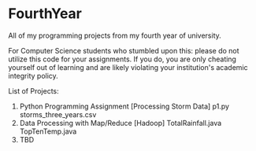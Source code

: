 # FourthYear

All of my programming projects from my fourth year of university.

For Computer Science students who stumbled upon this: please do not utilize this code for your assignments. If you do, you are only cheating yourself out of learning and are likely violating your institution's academic integrity policy.

List of Projects:
1. Python Programming Assignment [Processing Storm Data]
   p1.py
   storms_three_years.csv
2. Data Processing with Map/Reduce [Hadoop]
   TotalRainfall.java 
   TopTenTemp.java 
3. TBD
 
